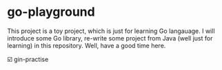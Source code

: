 # go-playground
This project is a toy project, which is just for learning Go langauage.
I will introduce some Go library, re-write some project from Java (well just for learning) in this repository. 
Well, have a good time here.

 ☑️ gin-practise

